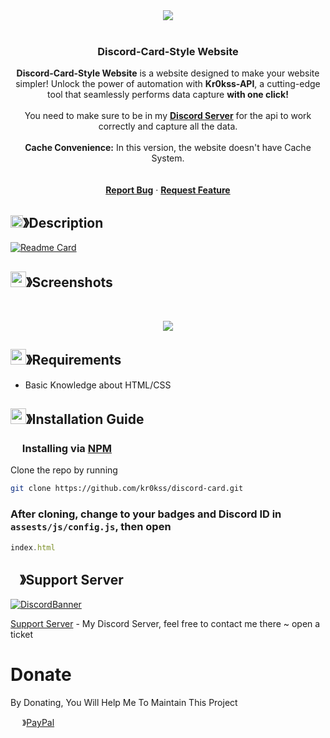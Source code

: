 <center><img src="https://capsule-render.vercel.app/api?type=waving&color=gradient&height=200&section=header&text=Discord-Card-Style&fontSize=80&fontAlignY=35&animation=twinkling&fontColor=gradient" /></center>

<br />

  <h3 align="center">Discord-Card-Style Website</h3>

<p align="center">
    <strong>Discord-Card-Style Website</strong> is a website designed to make your website simpler! Unlock the power of automation with <strong>Kr0kss-API</strong>, a cutting-edge tool that seamlessly performs data capture <strong>with one click!</strong><br> 
    <br>
    You need to make sure to be in my     <a href="https://discord.gg/HDS3ayJTQy"><strong>Discord Server</strong></a> for the api to work correctly 
    and capture all the data.<br> <br>
    <strong>Cache Convenience:</strong> In this version, the website doesn't have Cache System.<br>
    <br />
    <br />
    <a href="https://github.com/kr0kss/discord-card/issues"><strong>Report Bug</strong></a>
    ·
    <a href="https://github.com/kr0kss/discord-card/issues"><strong>Request Feature</strong></a>
</p>

<!-- ABOUT THE PROJECT -->

## <img src="https://cdn.discordapp.com/emojis/859424401186095114.png" width="20px" height="20px">》Description 
[![Readme Card](https://github-readme-stats.vercel.app/api/pin/?username=kr0kss&repo=discord-card&theme=tokyonight)](https://github.com/kr0kss/discord-card)

## <img src="https://cdn.discordapp.com/emojis/1028680849195020308.png" width="25px" height="25px">》Screenshots
<br />
<p align="center">
  <a href="https://github.com/kr0kss/discord-card">
    <img src="https://cdn.discordapp.com/attachments/1200541851552333894/1202046925336223774/image.png">
  </a>
</p>

## <img src="https://cdn.discordapp.com/emojis/1009754836314628146.gif" width="25px" height="25px">》Requirements
- Basic Knowledge about HTML/CSS

## <img src="https://cdn.discordapp.com/emojis/814216203466965052.png" width="25px" height="25px">》Installation Guide

### <img src="https://cdn.discordapp.com/emojis/1028680849195020308.png" width="15px" height="15px"> Installing via [NPM](https://www.npmjs.com/)
Clone the repo by running
```bash
git clone https://github.com/kr0kss/discord-card.git
```
### After cloning, change to your badges and Discord ID in `assests/js/config.js`, then open

```js
index.html
```

## <img src="https://cdn.discordapp.com/emojis/1036083490292244493.png" width="15px" height="15px">》Support Server
[![DiscordBanner](https://invidget.switchblade.xyz/HDS3ayJTQy)](https://discord.gg/HDS3ayJTQy)

[Support Server](https://discord.gg/HDS3ayJTQy) - My Discord Server, feel free to contact me there ~ open a ticket

# Donate

 By Donating, You Will Help Me To Maintain This Project 

<img src="https://cdn.discordapp.com/emojis/809085860632985630.png" width="15px" height="15px"> 》[PayPal](https://paypal.me/krokss)